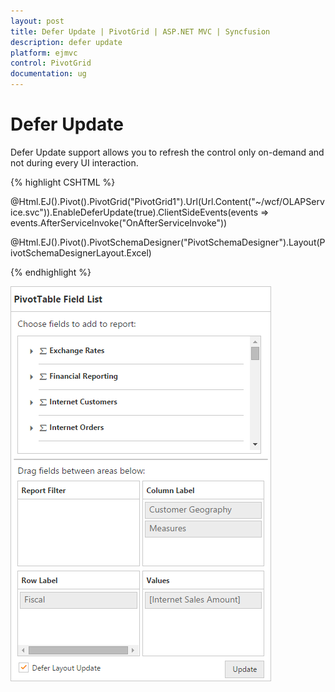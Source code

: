 ```yaml
---
layout: post
title: Defer Update | PivotGrid | ASP.NET MVC | Syncfusion
description: defer update
platform: ejmvc
control: PivotGrid
documentation: ug
---
```


# Defer Update

Defer Update support allows you to refresh the control only on-demand and not during every UI interaction.

{% highlight CSHTML %}

@Html.EJ().Pivot().PivotGrid("PivotGrid1").Url(Url.Content("~/wcf/OLAPService.svc")).EnableDeferUpdate(true).ClientSideEvents(events => events.AfterServiceInvoke("OnAfterServiceInvoke"))

@Html.EJ().Pivot().PivotSchemaDesigner("PivotSchemaDesigner").Layout(PivotSchemaDesignerLayout.Excel)

<script type="text/javascript">
    OnAfterServiceInvoke = function(evt) {
        if (evt.action == "initialize") {
            var PivotSchemaDesigner = $("#PivotSchemaDesigner").data('ejPivotSchemaDesigner');
            if (PivotSchemaDesigner.model.pivotControl == null) {
                PivotSchemaDesigner.model.pivotControl = this;
                PivotSchemaDesigner.model.enableWrapper = true;
                PivotSchemaDesigner.model.layout = "excel";
                PivotSchemaDesigner._load();
            }
        }
    }
</script>

{% endhighlight %}


![](Defer-Update_images/Defer-Update_images1.png)

